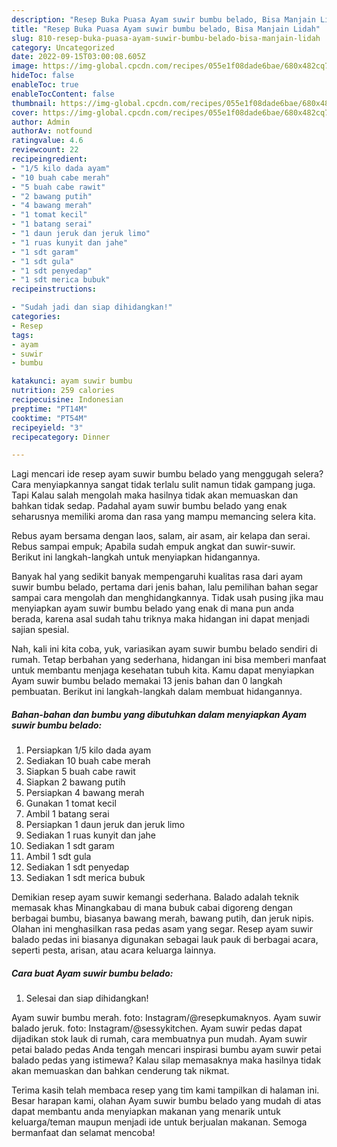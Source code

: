 ```yaml
---
description: "Resep Buka Puasa Ayam suwir bumbu belado, Bisa Manjain Lidah"
title: "Resep Buka Puasa Ayam suwir bumbu belado, Bisa Manjain Lidah"
slug: 810-resep-buka-puasa-ayam-suwir-bumbu-belado-bisa-manjain-lidah
category: Uncategorized
date: 2022-09-15T03:00:08.605Z
image: https://img-global.cpcdn.com/recipes/055e1f08dade6bae/680x482cq70/ayam-suwir-bumbu-belado-foto-resep-utama.jpg
hideToc: false
enableToc: true
enableTocContent: false
thumbnail: https://img-global.cpcdn.com/recipes/055e1f08dade6bae/680x482cq70/ayam-suwir-bumbu-belado-foto-resep-utama.jpg
cover: https://img-global.cpcdn.com/recipes/055e1f08dade6bae/680x482cq70/ayam-suwir-bumbu-belado-foto-resep-utama.jpg
author: Admin
authorAv: notfound
ratingvalue: 4.6
reviewcount: 22
recipeingredient:
- "1/5 kilo dada ayam"
- "10 buah cabe merah"
- "5 buah cabe rawit"
- "2 bawang putih"
- "4 bawang merah"
- "1 tomat kecil"
- "1 batang serai"
- "1 daun jeruk dan jeruk limo"
- "1 ruas kunyit dan jahe"
- "1 sdt garam"
- "1 sdt gula"
- "1 sdt penyedap"
- "1 sdt merica bubuk"
recipeinstructions:

- "Sudah jadi dan siap dihidangkan!"
categories:
- Resep
tags:
- ayam
- suwir
- bumbu

katakunci: ayam suwir bumbu 
nutrition: 259 calories
recipecuisine: Indonesian
preptime: "PT14M"
cooktime: "PT54M"
recipeyield: "3"
recipecategory: Dinner

---
```



Lagi mencari ide resep ayam suwir bumbu belado yang menggugah selera? Cara menyiapkannya sangat tidak terlalu sulit namun tidak gampang juga. Tapi Kalau salah mengolah maka hasilnya tidak akan memuaskan dan bahkan tidak sedap. Padahal ayam suwir bumbu belado yang enak seharusnya memiliki aroma dan rasa yang mampu memancing selera kita.


Rebus ayam bersama dengan laos, salam, air asam, air kelapa dan serai. Rebus sampai empuk; Apabila sudah empuk angkat dan suwir-suwir. Berikut ini langkah-langkah untuk menyiapkan hidangannya.

Banyak hal yang sedikit banyak mempengaruhi kualitas rasa dari ayam suwir bumbu belado, pertama dari jenis bahan, lalu pemilihan bahan segar sampai cara mengolah dan menghidangkannya. Tidak usah pusing jika mau menyiapkan ayam suwir bumbu belado yang enak di mana pun anda berada, karena asal sudah tahu triknya maka hidangan ini dapat menjadi sajian spesial.


Nah, kali ini kita coba, yuk, variasikan ayam suwir bumbu belado sendiri di rumah. Tetap berbahan yang sederhana, hidangan ini bisa memberi manfaat untuk membantu menjaga kesehatan tubuh kita. Kamu dapat menyiapkan Ayam suwir bumbu belado memakai 13 jenis bahan dan 0 langkah pembuatan. Berikut ini langkah-langkah dalam membuat hidangannya.

<!--inarticleads1-->

##### Bahan-bahan dan bumbu yang dibutuhkan dalam menyiapkan Ayam suwir bumbu belado:

1. Persiapkan 1/5 kilo dada ayam
1. Sediakan 10 buah cabe merah
1. Siapkan 5 buah cabe rawit
1. Siapkan 2 bawang putih
1. Persiapkan 4 bawang merah
1. Gunakan 1 tomat kecil
1. Ambil 1 batang serai
1. Persiapkan 1 daun jeruk dan jeruk limo
1. Sediakan 1 ruas kunyit dan jahe
1. Sediakan 1 sdt garam
1. Ambil 1 sdt gula
1. Sediakan 1 sdt penyedap
1. Sediakan 1 sdt merica bubuk


Demikian resep ayam suwir kemangi sederhana. Balado adalah teknik memasak khas Minangkabau di mana bubuk cabai digoreng dengan berbagai bumbu, biasanya bawang merah, bawang putih, dan jeruk nipis. Olahan ini menghasilkan rasa pedas asam yang segar. Resep ayam suwir balado pedas ini biasanya digunakan sebagai lauk pauk di berbagai acara, seperti pesta, arisan, atau acara keluarga lainnya. 

<!--inarticleads2-->

##### Cara buat Ayam suwir bumbu belado:


1. Selesai dan siap dihidangkan!

Ayam suwir bumbu merah. foto: Instagram/@resepkumaknyos. Ayam suwir balado jeruk. foto: Instagram/@sessykitchen. Ayam suwir pedas dapat dijadikan stok lauk di rumah, cara membuatnya pun mudah. Ayam suwir petai balado pedas Anda tengah mencari inspirasi bumbu ayam suwir petai balado pedas yang istimewa? Kalau silap memasaknya maka hasilnya tidak akan memuaskan dan bahkan cenderung tak nikmat. 

Terima kasih telah membaca resep yang tim kami tampilkan di halaman ini. Besar harapan kami, olahan Ayam suwir bumbu belado yang mudah di atas dapat membantu anda menyiapkan makanan yang menarik untuk keluarga/teman maupun menjadi ide untuk berjualan makanan. Semoga bermanfaat dan selamat mencoba!
